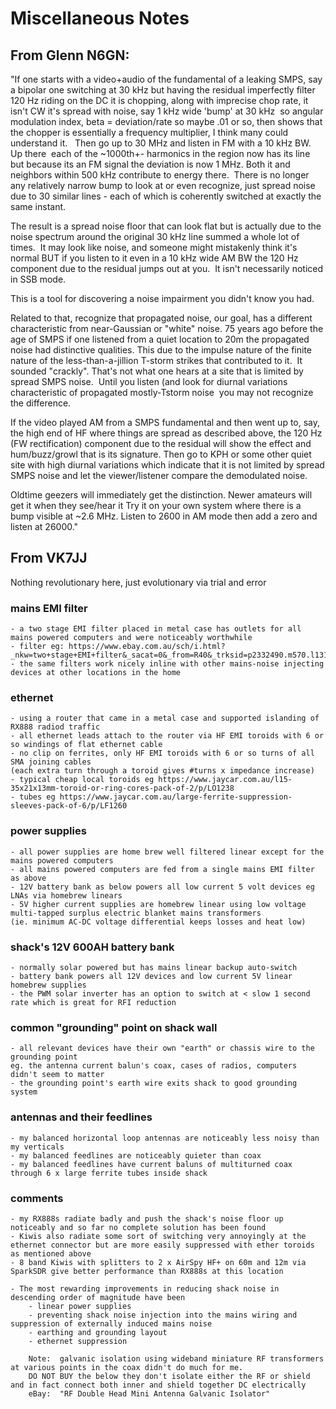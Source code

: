 
# Miscellaneous Notes

## From Glenn N6GN:
"If one starts with a video+audio of the fundamental of a leaking SMPS, say a bipolar one switching at 30 kHz but having the residual imperfectly filter 120 Hz riding on the DC it is chopping, along with imprecise chop rate, it isn't CW it's spread with noise, say 1 kHz wide 'bump' at 30 kHz  so angular modulation index, beta = deviation/rate so maybe .01 or so, then shows that the chopper is essentially a frequency multiplier, I think many could understand it.   Then go up to 30 MHz and listen in FM with a 10 kHz BW.  Up there  each of the ~1000th+- harmonics in the region now has its line but because its an FM signal the deviation is now 1 MHz. Both it and neighbors within 500 kHz contribute to energy there.  There is no longer any relatively narrow bump to look at or even recognize, just spread noise due to 30 similar lines - each of which is coherently switched at exactly the same instant.

The result is a spread noise floor that can look flat but is actually due to the noise spectrum around the original 30 kHz line summed a whole lot of times.  It may look like noise, and someone might mistakenly think it's normal BUT if you listen to it even in a 10 kHz wide AM BW the 120 Hz component due to the residual jumps out at you.  It isn't necessarily noticed in SSB mode.

This is a tool for discovering a noise impairment you didn't know you had.

Related to that, recognize that propagated noise, our goal, has a different characteristic from near-Gaussian or "white" noise. 75 years ago before the age of SMPS if one listened from a quiet location to 20m the propagated noise had distinctive qualities. This due to the impulse nature of the finite nature of the less-than-a-jillion T-storm strikes that contributed to it.  It sounded "crackly". That's not what one hears at a site that is limited by spread SMPS noise.  Until you listen (and look for diurnal variations characteristic of propagated mostly-Tstorm noise  you may not recognize the difference.

If the video played AM from a SMPS fundamental and then went up to, say, the high end of HF where things are spread as described above, the 120 Hz (FW rectification) component due to the residual will show the effect and hum/buzz/growl that is its signature. Then go to KPH or some other quiet site with high diurnal variations which indicate that it is not limited by spread SMPS noise and let the viewer/listener compare the demodulated noise.

Oldtime geezers will immediately get the distinction. Newer amateurs will get it when they see/hear it
Try it on your own system where there is a bump visible at ~2.6 MHz. Listen to 2600 in AM mode then add a zero and listen at 26000."

## From VK7JJ

Nothing revolutionary here, just evolutionary via trial and error


### mains EMI filter
	- a two stage EMI filter placed in metal case has outlets for all mains powered computers and were noticeably worthwhile
	- filter eg: https://www.ebay.com.au/sch/i.html?_nkw=two+stage+EMI+filter&_sacat=0&_from=R40&_trksid=p2332490.m570.l1313
	- the same filters work nicely inline with other mains-noise injecting devices at other locations in the home
	
### ethernet
	- using a router that came in a metal case and supported islanding of RX888 radiod traffic
	- all ethernet leads attach to the router via HF EMI toroids with 6 or so windings of flat ethernet cable
	- no clip on ferrites, only HF EMI toroids with 6 or so turns of all SMA joining cables
	(each extra turn through a toroid gives #turns x impedance increase)
	- typical cheap local toroids eg https://www.jaycar.com.au/l15-35x21x13mm-toroid-or-ring-cores-pack-of-2/p/LO1238
	- tubes eg https://www.jaycar.com.au/large-ferrite-suppression-sleeves-pack-of-6/p/LF1260
	
### power supplies
	- all power supplies are home brew well filtered linear except for the mains powered computers
	- all mains powered computers are fed from a single mains EMI filter as above
	- 12V battery bank as below powers all low current 5 volt devices eg LNAs via homebrew linears
	- 5V higher current supplies are homebrew linear using low voltage multi-tapped surplus electric blanket mains transformers
	(ie. minimum AC-DC voltage differential keeps losses and heat low)
	
### shack's 12V 600AH battery bank
	- normally solar powered but has mains linear backup auto-switch
	- battery bank powers all 12V devices and low current 5V linear homebrew supplies
	- the PWM solar inverter has an option to switch at < slow 1 second rate which is great for RFI reduction
	
### common "grounding" point on shack wall
	- all relevant devices have their own "earth" or chassis wire to the grounding point
	eg. the antenna current balun's coax, cases of radios, computers didn't seem to matter
	- the grounding point's earth wire exits shack to good grounding system
	
### antennas and their feedlines
	- my balanced horizontal loop antennas are noticeably less noisy than my verticals
	- my balanced feedlines are noticeably quieter than coax
	- my balanced feedlines have current baluns of multiturned coax through 6 x large ferrite tubes inside shack
	
### comments
	- my RX888s radiate badly and push the shack's noise floor up noticeably and so far no complete solution has been found
	- Kiwis also radiate some sort of switching very annoyingly at the ethernet connector but are more easily suppressed with ether toroids as mentioned above
	- 8 band Kiwis with splitters to 2 x AirSpy HF+ on 60m and 12m via SparkSDR give better performance than RX888s at this location
	
	- The most rewarding improvements in reducing shack noise in descending order of magnitude have been
		- linear power supplies
		- preventing shack noise injection into the mains wiring and suppression of externally induced mains noise
		- earthing and grounding layout
		- ethernet suppression
		
		Note:  galvanic isolation using wideband miniature RF transformers at various points in the coax didn't do much for me.
		DO NOT BUY the below they don't isolate either the RF or shield and in fact connect both inner and shield together DC electrically
		eBay:  "RF Double Head Mini Antenna Galvanic Isolator"


	

